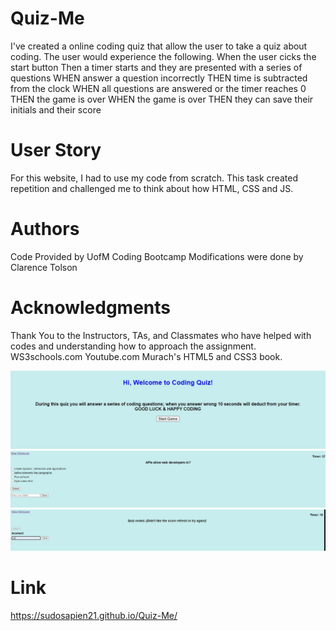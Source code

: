 # Quiz-Me

I've created a online coding quiz that allow the user to take a quiz about coding. The user would experience the following. 
When the user cicks the start button
Then a timer starts and they are presented with a series of questions
WHEN answer a question incorrectly
THEN time is subtracted from the clock
WHEN all questions are answered or the timer reaches 0
THEN the game is over
WHEN the game is over
THEN they can save their initials and their score

# User Story
For this website, I had to use my code from scratch. This task created repetition and challenged me to think about how HTML, CSS and JS.

# Authors
Code Provided by UofM Coding Bootcamp Modifications were done by Clarence Tolson

# Acknowledgments
Thank You to the Instructors, TAs, and Classmates who have helped with codes and understanding how to approach the assignment. WS3schools.com Youtube.com Murach's HTML5 and CSS3 book. 


![Start](./assests/Start.jpg)
![Quiz](./assests/quiz.jpg)
![End](./assests/end.jpg)



# Link
https://sudosapien21.github.io/Quiz-Me/

